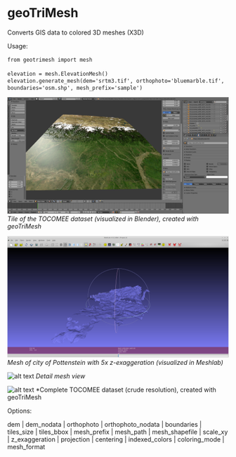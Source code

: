 # geoTriMesh


Converts GIS data to colored 3D meshes (X3D)

Usage:

	from geotrimesh import mesh

	elevation = mesh.ElevationMesh()
	elevation.generate_mesh(dem='srtm3.tif', orthophoto='bluemarble.tif', boundaries='osm.shp', mesh_prefix='sample')

![alt text](./demodata/sample.png "Himalaya")
*Tile of the TOCOMEE dataset (visualized in Blender), created with geoTriMesh*

![alt text](./demodata/sample3.png "Pottenstein mesh")
*Mesh of city of Pottenstein with 5x z-exaggeration  (visualized in Meshlab)*

![alt text](./demodata/sample4.png "Pottenstein mesh detail")
*Detail mesh view*

![alt text](./demodata/sample5.png "Globe")
*Complete TOCOMEE dataset (crude resolution), created with geoTriMesh



Options:

dem
| 	dem_nodata
| 	orthophoto
| 	orthophoto_nodata
| 	boundaries
| 	tiles_size
| 	tiles_bbox
| 	mesh_prefix
| 	mesh_path
| 	mesh_shapefile
| 	scale_xy
| 	z_exaggeration
| 	projection
| 	centering
| 	indexed_colors
| 	coloring_mode
| 	mesh_format
